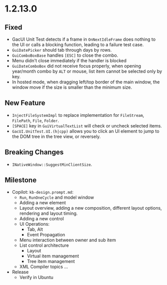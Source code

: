 # 1.2.13.0

## Fixed
- GacUI Unit Test detects if a frame in `OnNextIdleFrame` does nothing to the UI or calls a blocking function, leading to a failure test case.
- `GuiDatePicker` should tab through days by rows.
- `GuiComboBoxBase` handles `[ESC]` to close the combo.
- Menu didn't close immediately if the handler is blocked
- `GuiDateComboBox` did not receive focus properly, when opening year/month combo by `ALT` or mouse, list item cannot be selected only by key.
- In hosted mode, when dragging left/top border of the main window, the window move if the size is smaller than the minimum size.

## New Feature
- `InjectFileSystemImpl` to replace implementation for `FileStream`, `FilePath`, `File`, `Folder`.
- `[SPACE]` key in `GuiVirtualTextList` will check or uncheck selected items.
- `GacUI.UnitTest.UI.(h|cpp)` allows you to click an UI element to jump to the DOM tree in the tree view, or reversely.

## Breaking Changes
- `INativeWindow::SuggestMinClientSize`.

## Milestone

- Copilot: `kb-design.prompt.md`:
  - `Run`, `RunOneCycle` and model window
  - Adding a new element
  - Layout overview, adding a new composition, different layout options, rendering and layout timing.
  - Adding a new control
  - UI Operations:
    - Tab, Alt
    - Event Propagation
  - Menu interaction between owner and sub item
  - List control architecture
    - Layout
    - Virtual item management
    - Tree item management
  - XML Compiler topics ...
- Release
  - Verify in Ubuntu
